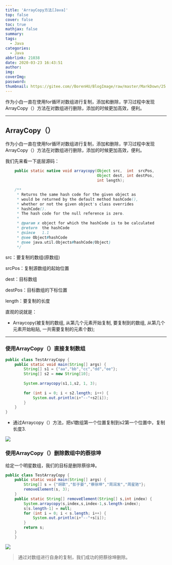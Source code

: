 ```yaml
---
title: 'ArrayCopy方法[Java]'
top: false
cover: false
toc: true
mathjax: false
summary: 
tags:
  - Java
categories:
  - Java
abbrlink: 21038
date: 2020-03-23 16:43:51
author:
img:
coverImg:
password:
thumbnail: https://gitee.com//BorenHU/BlogImage/raw/master/MarkDown/25.jpg
---
```


作为小白一直在使用for循环对数组进行复制，添加和删除，学习过程中发现ArrayCopy（）方法在对数组进行删除，添加的时候更加高效，便利。

<!-- more -->

---

## ArrayCopy（）

作为小白一直在使用for循环对数组进行复制，添加和删除，学习过程中发现ArrayCopy（）方法在对数组进行删除，添加的时候更加高效，便利。

我们先来看一下底层源码：

```java
    public static native void arraycopy(Object src,  int  srcPos,
                                        Object dest, int destPos,
                                        int length);

    /**
     * Returns the same hash code for the given object as
     * would be returned by the default method hashCode(),
     * whether or not the given object's class overrides
     * hashCode().
     * The hash code for the null reference is zero.
     *
     * @param x object for which the hashCode is to be calculated
     * @return  the hashCode
     * @since   1.1
     * @see Object#hashCode
     * @see java.util.Objects#hashCode(Object)
     */
```

src：要复制的数组(原数组)

srcPos：复制源数组的起始位置

dest：目标数组

destPos：目标数组的下标位置

length：要复制的长度

直观的说就是：

- Arraycopy(被复制的数组, 从第几个元素开始复制, 要复制到的数组, 从第几个元素开始粘贴, 一共需要复制的元素个数);

---

### 使用ArrayCopy（）直接复制数组
```java
public class TestArrayCopy {
	public static void main(String[] args) {
		String[] s1 = {"aa","bb","cc","dd","ee"};
		String[] s2 = new String[10];
		
		System.arraycopy(s1,1,s2, 1, 3);
		
		for (int i = 0; i < s2.length; i++) {
			System.out.println(i+"--"+s2[i]);
		}
	}
}
```

- 通过Arraycopy（）方法，把s1数组第一个位置复制到s2第一个位置中，复制长度3.

![](https://img-blog.csdnimg.cn/2020032409024824.png?x-oss-process=image/watermark,type_ZmFuZ3poZW5naGVpdGk,shadow_10,text_aHR0cHM6Ly9ibG9nLmNzZG4ubmV0L0pJRkFRTw==,size_10,color_FFFFFF,t_70)
### 使用ArrayCopy（）删除数组中的蔡徐坤
给定一个明星数组，我们的目标是删除蔡徐坤。
```java
public class TestArrayCopy {
	public static void main(String[] args) {
		String[] s = {"胡歌","彭于晏","蔡徐坤","周润发","周星驰"};
		removeElement(s, 3);
	}
	public static String[] removeElement(String[] s,int index) {
		System.arraycopy(s,index,s,index-1,s.length-index);
		s[s.length-1] = null;
		for (int i = 0; i < s.length; i++) {
			System.out.println(i+"--"+s[i]);
		}
		return s;
	}
	}
```
![](https://img-blog.csdnimg.cn/2020032409302189.png?x-oss-process=image/watermark,type_ZmFuZ3poZW5naGVpdGk,shadow_10,text_aHR0cHM6Ly9ibG9nLmNzZG4ubmV0L0pJRkFRTw==,size_16,color_FFFFFF,t_70)

>通过对数组进行自身的复制，我们成功的把蔡徐坤删除。





